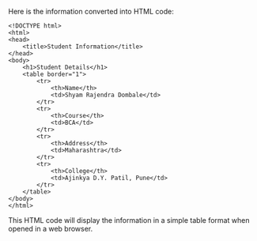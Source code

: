 Here is the information converted into HTML code:

```
<!DOCTYPE html>
<html>
<head>
	<title>Student Information</title>
</head>
<body>
	<h1>Student Details</h1>
	<table border="1">
		<tr>
			<th>Name</th>
			<td>Shyam Rajendra Dombale</td>
		</tr>
		<tr>
			<th>Course</th>
			<td>BCA</td>
		</tr>
		<tr>
			<th>Address</th>
			<td>Maharashtra</td>
		</tr>
		<tr>
			<th>College</th>
			<td>Ajinkya D.Y. Patil, Pune</td>
		</tr>
	</table>
</body>
</html>
```

This HTML code will display the information in a simple table format when opened in a web browser.
